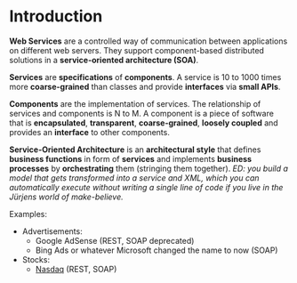 # Introduction

**Web Services** are a controlled way of communication between applications on different web servers. They support component-based distributed solutions in a **service-oriented architecture (SOA)**.

**Services** are **specifications** of **components**. A service is 10 to 1000 times more **coarse-grained** than classes and provide **interfaces** via **small APIs**.

**Components** are the implementation of services. The relationship of services and components is N to M. A component is a piece of software that is **encapsulated**, **transparent**, **coarse-grained**, **loosely coupled** and provides an **interface** to other components.

**Service-Oriented Architecture** is an **architectural style** that defines **business functions** in form of **services** and implements **business processes** by **orchestrating** them (stringing them together). *ED: you build a model that gets transformed into a service and XML, which you can automatically execute without writing a single line of code if you live in the Jürjens world of make-believe.*

Examples:

* Advertisements:
    * Google AdSense (REST, SOAP deprecated)
    * Bing Ads or whatever Microsoft changed the name to now (SOAP)
* Stocks:
    * [Nasdaq](http://www.nasdaqdod.com/NASDAQAnalytics.asmx?v=xOperations) (REST, SOAP)
